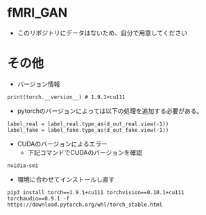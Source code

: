 # fMRI_GAN
- このリポジトリにデータはないため、自分で用意してください  

# その他  
- バージョン情報  
```
print(torch.__version__) # 1.9.1+cu111
```
- pytorchのバージョンによっては以下の処理を追加する必要がある。
```
label_real = label_real.type_as(d_out_real.view(-1))
label_fake = label_fake.type_as(d_out_fake.view(-1))
```
- CUDAのバージョンによるエラー
  - 下記コマンドでCUDAのバージョンを確認
```
nvidia-smi
```
  - 環境に合わせてインストールし直す
```
pip3 install torch==1.9.1+cu111 torchvision==0.10.1+cu111 torchaudio==0.9.1 -f https://download.pytorch.org/whl/torch_stable.html
```
